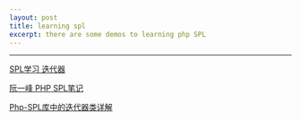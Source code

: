 ```yaml
---
layout: post
title: learning spl
excerpt: there are some demos to learning php SPL
---
```


-------------------------

<a href="http://www.cnblogs.com/mitang/p/4106952.html" blank="_target">SPL学习 迭代器</a>


<a href="http://www.ruanyifeng.com/blog/2008/07/php_spl_notes.html"  blank="_target">阮一峰 PHP SPL笔记</a>


<a href="http://www.cnblogs.com/mitang/p/4106952.html"  blank="_target">Php-SPL库中的迭代器类详解</a>
